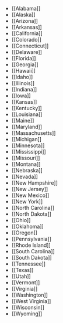 - [[Alabama]]
- [[Alaska]]
- [[Arizona]]
- [[Arkansas]]
- [[California]]
- [[Colorado]]
- [[Connecticut]]
- [[Delaware]]
- [[Florida]]
- [[Georgia]]
- [[Hawaii]]
- [[Idaho]]
- [[Illinois]]
- [[Indiana]]
- [[Iowa]]
- [[Kansas]]
- [[Kentucky]]
- [[Louisiana]]
- [[Maine]]
- [[Maryland]]
- [[Massachusetts]]
- [[Michigan]]
- [[Minnesota]]
- [[Mississippi]]
- [[Missouri]]
- [[Montana]]
- [[Nebraska]]
- [[Nevada]]
- [[New Hampshire]]
- [[New Jersey]]
- [[New Mexico]]
- [[New York]]
- [[North Carolina]]
- [[North Dakota]]
- [[Ohio]]
- [[Oklahoma]]
- [[Oregon]]
- [[Pennsylvania]]
- [[Rhode Island]]
- [[South Carolina]]
- [[South Dakota]]
- [[Tennessee]]
- [[Texas]]
- [[Utah]]
- [[Vermont]]
- [[Virginia]]
- [[Washington]]
- [[West Virginia]]
- [[Wisconsin]]
- [[Wyoming]]